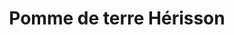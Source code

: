 ---
title: Pomme de terre Hérisson
draft: false
description: 1 pomme de terre par personne
layout: recettes
type: plat
categories:
  - Accompagnement
regime:
  - vegan
  - vegetarien
cuisson: Oui
temperature: Chaud
plate: 100
check: Oui
checkAlwaysOk: true
ingredients:
  legumes:
    - title: Pomme de terre
      quantite: 30
      unit: Kg
  lof:
    - title: huile d'olive
      quantite: 2
      unit: litre
  epices:
    - title: Poivre
    - title: Sel
materiel:
  - Four
  - Gastro 1/1 (Fins)
preparation: >-
  * Eplucher, rincer et bien essuyer les pommes de terre.

  * Préchauffer le four à 170°.

  * A l’aide d’un couteau à lame fine, les couper en quadrillage, en s'arrêtant à 1 cm de la base.

  * Saler et poivrer  (ou pimenter) puis, à l’aide d’un pinceau, badigeonner d'huile d'olive les pommes de terre (généreusement), en faisant bien pénétrer dans les interstices (faire de légères pressions avec la main sur la pomme de terre pour écarter un peu le quadrillage).

  * Verser un peu d'huile dans les gastro, y placer les pommes de terre et enfourner pour une trentaine de minutes à 170°. En tester une, au centre, avec un couteau, si celui-ci s’enfonce sans problème, montez le four à 190° une dizaine de minutes pour qu’elles dorent bien.

  * Si, en cours de cuisson, elles se dessèchent un peu, les arroser doucement d'huile d'olive.

  * Saupoudrer légèrement de fleur de sel et servir immédiatement, ou laisser dans le four, éteint, jusqu’au moment de servir.
publishDate: 2024-05-18T10:57:00.000Z
---